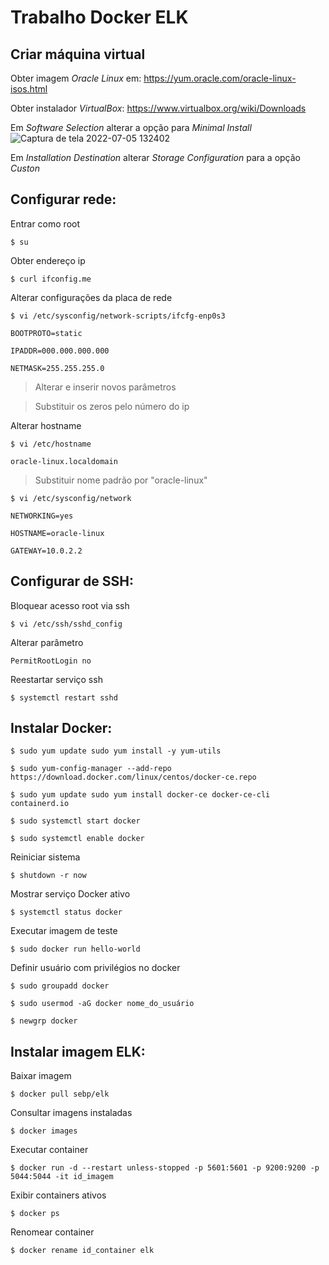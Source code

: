 # Trabalho Docker ELK

## Criar máquina virtual
Obter imagem _Oracle Linux_ em:
https://yum.oracle.com/oracle-linux-isos.html

Obter instalador _VirtualBox_: 
https://www.virtualbox.org/wiki/Downloads

Em _Software Selection_ alterar a opção para _Minimal Install_
![Captura de tela 2022-07-05 132402](https://user-images.githubusercontent.com/108694840/177373712-fe9bc1fa-cc3d-408f-b2cb-5f4453a38e9b.png)

Em _Installation Destination_ alterar _Storage Configuration_ para a opção _Custon_
## Configurar rede: 
Entrar como root
```
$ su
```
Obter endereço ip
```
$ curl ifconfig.me 
```
Alterar configurações da placa de rede
```
$ vi /etc/sysconfig/network-scripts/ifcfg-enp0s3 
```
```
BOOTPROTO=static 

IPADDR=000.000.000.000 

NETMASK=255.255.255.0 
```
> Alterar e inserir novos parâmetros

> Substituir os zeros pelo número do ip

Alterar hostname
```
$ vi /etc/hostname 
```
```
oracle-linux.localdomain 
```
> Substituir nome padrão por "oracle-linux"
```
$ vi /etc/sysconfig/network 
```
```
NETWORKING=yes 

HOSTNAME=oracle-linux 

GATEWAY=10.0.2.2     
```


## Configurar de SSH: 
Bloquear acesso root via ssh
```
$ vi /etc/ssh/sshd_config 
```
Alterar parâmetro
```
PermitRootLogin no 
```
Reestartar serviço ssh
```
$ systemctl restart sshd    
```


## Instalar Docker: 
```
$ sudo yum update sudo yum install -y yum-utils 
```
```
$ sudo yum-config-manager --add-repo https://download.docker.com/linux/centos/docker-ce.repo 
```
```
$ sudo yum update sudo yum install docker-ce docker-ce-cli containerd.io 
```
```
$ sudo systemctl start docker 
```
```
$ sudo systemctl enable docker 
```
Reiniciar sistema
```
$ shutdown -r now 
```
Mostrar serviço Docker ativo
```
$ systemctl status docker 
```
Executar imagem de teste
```
$ sudo docker run hello-world 
```
Definir usuário com privilégios no docker
```
$ sudo groupadd docker 
```
```
$ sudo usermod -aG docker nome_do_usuário 
```
```
$ newgrp docker 
```


## Instalar imagem ELK: 
Baixar imagem
```
$ docker pull sebp/elk 
```
Consultar imagens instaladas
```
$ docker images 
```
Executar container
```
$ docker run -d --restart unless-stopped -p 5601:5601 -p 9200:9200 -p 5044:5044 -it id_imagem
```
Exibir containers ativos
```
$ docker ps
```
Renomear container
```
$ docker rename id_container elk 
```
